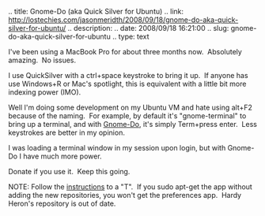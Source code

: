 .. title: Gnome-Do (aka Quick Silver for Ubuntu)
.. link: http://lostechies.com/jasonmeridth/2008/09/18/gnome-do-aka-quick-silver-for-ubuntu/
.. description: 
.. date: 2008/09/18 16:21:00
.. slug: gnome-do-aka-quick-silver-for-ubuntu
.. type: text


I've been using a MacBook Pro for about three months now.  Absolutely amazing.  No issues.

I use QuickSilver with a ctrl+space keystroke to bring it up.  If anyone has use Windows+R or Mac's spotlight, this is equivalent with a little bit more indexing power (IMO).

Well I'm doing some development on my Ubuntu VM and hate using alt+F2 because of the naming.  For example, by default it's "gnome-terminal" to bring up a terminal, and with [Gnome-Do](http://do.davebsd.com/?q=content/download), it's simply Term+press enter.  Less keystrokes are better in my opinion.

I was loading a terminal window in my session upon login, but with Gnome-Do I have much more power.

Donate if you use it.  Keep this going.   


NOTE: Follow the [instructions](https://wiki.ubuntu.com/GnomeDo/Installation) to a "T".  If you sudo apt-get the app without adding the new repositories, you won't get the preferences app.  Hardy Heron's repository is out of date.